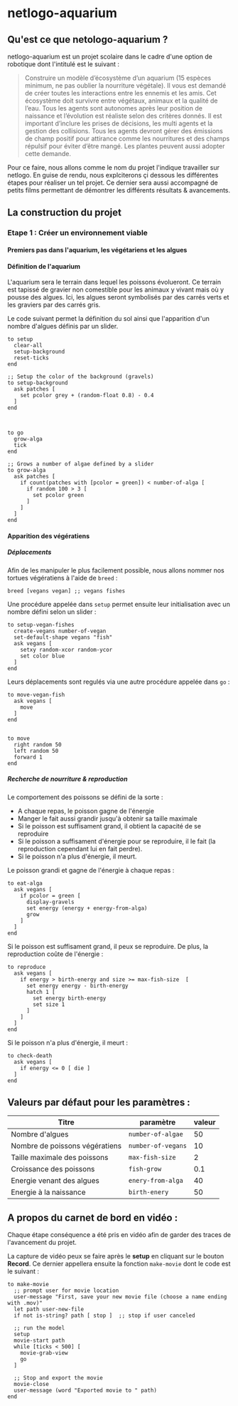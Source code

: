 # netlogo-aquarium

## Qu'est ce que netologo-aquarium ?

netlogo-aquarium est un projet scolaire dans le cadre d'une option de robotique dont l'intitulé est le suivant :
> Construire un modèle d’écosystème d’un aquarium (15 espèces minimum, ne pas oublier la nourriture végétale).
Il vous est demandé de créer toutes les interactions entre les ennemis et les amis.
Cet écosystème doit survivre entre végétaux, animaux et la qualité de l’eau.
Tous les agents sont autonomes après leur position de naissance et l’évolution est réaliste selon des critères donnés.
Il est important d’inclure les prises de décisions, les multi agents et la gestion des collisions.
Tous les agents devront gérer des émissions de champ positif pour attirance comme les nourritures et des champs répulsif pour éviter d’être mangé.
Les plantes peuvent aussi adopter cette demande.

Pour ce faire, nous allons comme le nom du projet l'indique travailler sur netlogo.
En guise de rendu, nous explciterons çi dessous les différentes étapes pour réaliser un tel projet.
Ce dernier sera aussi accompagné de petits films permettant de démontrer les différents résultats & avancements.

## La construction du projet

### Etape 1 : Créer un environnement viable

#### Premiers pas dans l'aquarium, les végétariens et les algues

#### Définition de l'aquarium

L'aquarium sera le terrain dans lequel les poissons évolueront.
Ce terrain est tapissé de gravier non comestible pour les animaux y vivant mais où y pousse des algues.
Ici, les algues seront symbolisés par des carrés verts et les graviers par des carrés gris.

Le code suivant permet la définition du sol ainsi que l'apparition d'un nombre d'algues définis par un slider.

```
to setup
  clear-all
  setup-background
  reset-ticks
end

;; Setup the color of the background (gravels)
to setup-background
  ask patches [
    set pcolor grey + (random-float 0.8) - 0.4
  ]
end



to go
  grow-alga
  tick
end

;; Grows a number of algae defined by a slider
to grow-alga
  ask patches [
    if count(patches with [pcolor = green]) < number-of-alga [
      if random 100 > 3 [
        set pcolor green
      ]
    ]
  ]
end
```

#### Apparition des végératiens

##### Déplacements

Afin de les manipuler le plus facilement possible, nous allons nommer nos tortues végératiens à l'aide de `breed` :
```
breed [vegans vegan] ;; vegans fishes
```

Une procédure appelée dans `setup` permet ensuite leur initialisation avec un nombre défini selon un slider :

```
to setup-vegan-fishes
  create-vegans number-of-vegan
  set-default-shape vegans "fish"
  ask vegans [
    setxy random-xcor random-ycor
    set color blue
  ]
end
```

Leurs déplacements sont regulés via une autre procédure appelée dans `go` :
```
to move-vegan-fish
  ask vegans [
    move
  ]
end


to move
  right random 50
  left random 50
  forward 1
end
```

##### Recherche de nourriture & reproduction

Le comportement des poissons se défini de la sorte :
 * A chaque repas, le poisson gagne de l'énergie
 * Manger le fait aussi grandir jusqu'à obtenir sa taille maximale
 * Si le poisson est suffisament grand, il obtient la capacité de se reproduire
 * Si le poisson a suffisament d'énergie pour se reproduire, il le fait (la reproduction cependant lui en fait perdre).
 * Si le poisson n'a plus d'énergie, il meurt.

Le poisson grandi et gagne de l'énergie à chaque repas :
```
to eat-alga
  ask vegans [
    if pcolor = green [
      display-gravels
      set energy (energy + energy-from-alga)
      grow
    ]
  ]
end
```

Si le poisson est suffisament grand, il peux se reproduire. De plus, la reproduction coûte de l'énergie :
```
to reproduce
  ask vegans [
    if energy > birth-energy and size >= max-fish-size  [
      set energy energy - birth-energy
      hatch 1 [
        set energy birth-energy
        set size 1
      ]
    ]
  ]
end
```

Si le poisson n'a plus d'énergie, il meurt :
```
to check-death
  ask vegans [
    if energy <= 0 [ die ]
  ]
end
```

## Valeurs par défaut pour les paramètres :

| Titre                          | paramètre          | valeur |
|--------------------------------|--------------------|--------|
| Nombre d'algues                | `number-of-algae`  | 50     |
| Nombre de poissons végératiens | `number-of-vegans` | 10     |
| Taille maximale des poissons   | `max-fish-size`    | 2      |
| Croissance des poissons        | `fish-grow`        | 0.1    |
| Energie venant des algues      | `enery-from-alga`  | 40     |
| Energie à la naissance         | `birth-enery`      | 50     |
## A propos du carnet de bord en vidéo :

Chaque étape conséquence a été pris en vidéo afin de garder des traces de l'avancement du projet.

La capture de vidéo peux se faire après le **setup** en cliquant sur le bouton **Record**.
Ce dernier appellera ensuite la fonction `make-movie` dont le code est le suivant :

```
to make-movie
  ;; prompt user for movie location
  user-message "First, save your new movie file (choose a name ending with .mov)"
  let path user-new-file
  if not is-string? path [ stop ]  ;; stop if user canceled

  ;; run the model
  setup
  movie-start path
  while [ticks < 500] [
    movie-grab-view
    go
  ]

  ;; Stop and export the movie
  movie-close
  user-message (word "Exported movie to " path)
end
```
